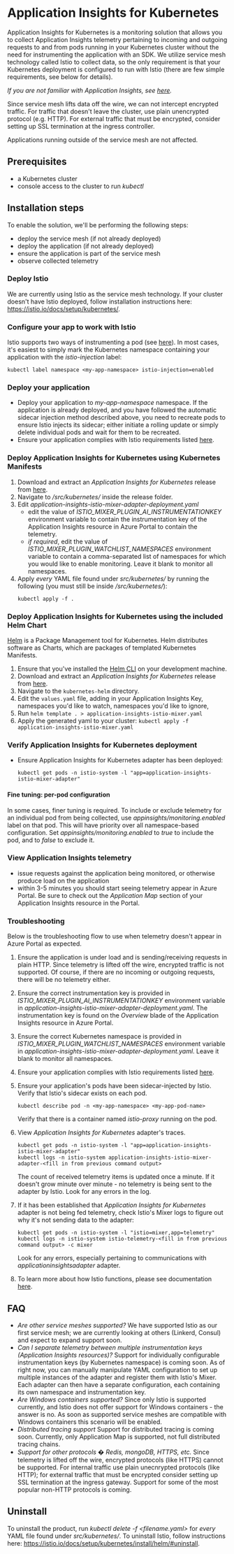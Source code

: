 # Application Insights for Kubernetes
Application Insights for Kubernetes is a monitoring solution that allows you to collect Application Insights telemetry pertaining to
incoming and outgoing requests to and from pods running in your Kubernetes cluster without the need for instrumenting the
application with an SDK. We utilize service mesh technology called Istio to collect data, so the only requirement is that your
Kubernetes deployment is configured to run with Istio (there are few simple requirements, see below for details).

*If you are not familiar with Application Insights, see [here](https://docs.microsoft.com/azure/azure-monitor/app/app-insights-overview).*

Since service mesh lifts data off the wire, we can not intercept encrypted traffic. For traffic that doesn't leave the cluster,
use plain unencrypted protocol (e.g. HTTP). For external traffic that must be encrypted, consider setting up SSL termination at the ingress controller.

Applications running outside of the service mesh are not affected.

## Prerequisites
- a Kubernetes cluster
- console access to the cluster to run *kubectl*

## Installation steps
To enable the solution, we'll be performing the following steps:
- deploy the service mesh (if not already deployed)
- deploy the application (if not already deployed)
- ensure the application is part of the service mesh
- observe collected telemetry

### Deploy Istio
We are currently using Istio as the service mesh technology. If your cluster doesn't have Istio deployed, follow installation
instructions here: https://istio.io/docs/setup/kubernetes/.

### Configure your app to work with Istio
Istio supports two ways of instrumenting a pod (see [here](https://istio.io/docs/setup/kubernetes/additional-setup/sidecar-injection/)).
In most cases, it's easiest to simply mark the Kubernetes namespace containing your application with the *istio-injection* label:
```
kubectl label namespace <my-app-namespace> istio-injection=enabled
```

### Deploy your application
- Deploy your application to *my-app-namespace* namespace. If the application is already deployed, and you have followed the automatic
sidecar injection method described above, you need to recreate pods to ensure Istio injects its sidecar; either initiate a
rolling update or simply delete individual pods and wait for them to be recreated.
- Ensure your application complies with Istio requirements listed [here](https://istio.io/docs/setup/kubernetes/prepare/requirements/).

### Deploy Application Insights for Kubernetes using Kubernetes Manifests
1. Download and extract an *Application Insights for Kubernetes* release from [here](https://github.com/Microsoft/Application-Insights-Istio-Adapter/releases/).
2. Navigate to */src/kubernetes/* inside the release folder.
3. Edit *application-insights-istio-mixer-adapter-deployment.yaml*
    - edit the value of *ISTIO_MIXER_PLUGIN_AI_INSTRUMENTATIONKEY* environment variable to contain the instrumentation key of the Application Insights resource in Azure Portal to contain the telemetry.
    - *if required*, edit the value of *ISTIO_MIXER_PLUGIN_WATCHLIST_NAMESPACES* environment variable to contain a comma-separated list of namespaces for which you would like to enable monitoring. Leave it blank to
monitor all namespaces.
4. Apply *every* YAML file found under *src/kubernetes/* by running the following (you must still be inside */src/kubernetes/*):
   ```
   kubectl apply -f .
   ```

### Deploy Application Insights for Kubernetes using the included Helm Chart

[Helm](https://helm.sh/) is a Package Management tool for Kubernetes. Helm distributes software as Charts, which are packages of templated Kubernetes Manifests.

1. Ensure that you've installed the [Helm CLI](https://github.com/helm/helm#install) on your development machine.
2. Download and extract an *Application Insights for Kubernetes* release from [here](https://github.com/Microsoft/Application-Insights-Istio-Adapter/releases/).
3. Navigate to the `kubernetes-helm` directory.
4. Edit the `values.yaml` file, adding in your Application Insights Key, namespaces you'd like to watch, namespaces you'd like to ignore,
5. Run `helm template . > application-insights-istio-mixer.yaml`
6. Apply the generated yaml to your cluster: `kubectl apply -f application-insights-istio-mixer.yaml`

### Verify Application Insights for Kubernetes deployment
- Ensure Application Insights for Kubernetes adapter has been deployed:
  ```
  kubectl get pods -n istio-system -l "app=application-insights-istio-mixer-adapter"
  ```

#### Fine tuning: per-pod configuration
In some cases, finer tuning is required. To include or exclude telemetry for an individual pod from being collected,
use *appinsights/monitoring.enabled* label on that pod. This will have priority over all namespace-based configuration. Set *appinsights/monitoring.enabled* to *true* to include the pod, and to *false* to exclude it.

### View Application Insights telemetry
- issue requests against the application being monitored, or otherwise produce load on the application
- within 3-5 minutes you should start seeing telemetry appear in Azure Portal. Be sure to check out the *Application Map* section of your Application Insights resource in the Portal.

### Troubleshooting
Below is the troubleshooting flow to use when telemetry doesn't appear in Azure Portal as expected.
1. Ensure the application is under load and is sending/receiving requests in plain HTTP. Since telemetry is lifted off the wire, encrypted traffic is not supported. Of course, if there are no incoming or outgoing requests,
there will be no telemetry either.
2. Ensure the correct instrumentation key is provided in *ISTIO_MIXER_PLUGIN_AI_INSTRUMENTATIONKEY* environment variable in *application-insights-istio-mixer-adapter-deployment.yaml*. The instrumentation key
is found on the *Overview* blade of the Application Insights resource in Azure Portal.
3. Ensure the correct Kubernetes namespace is provided in *ISTIO_MIXER_PLUGIN_WATCHLIST_NAMESPACES* environment variable in *application-insights-istio-mixer-adapter-deployment.yaml*. Leave it blank to monitor all namespaces.
4. Ensure your application complies with Istio requirements listed [here](https://istio.io/docs/setup/kubernetes/prepare/requirements/).
5. Ensure your application's pods have been sidecar-injected by Istio. Verify that Istio's sidecar exists on each pod.
   ```
   kubectl describe pod -n <my-app-namespace> <my-app-pod-name>
   ```
   Verify that there is a container named *istio-proxy* running on the pod.

6. View *Application Insights for Kubernetes* adapter's traces.
   ```
   kubectl get pods -n istio-system -l "app=application-insights-istio-mixer-adapter"
   kubectl logs -n istio-system application-insights-istio-mixer-adapter-<fill in from previous command output>
   ```
   The count of received telemetry items is updated once a minute. If it doesn't grow minute over minute - no telemetry is being sent to the adapter by Istio.
   Look for any errors in the log.
7. If it has been established that *Application Insights for Kubernetes* adapter is not being fed telemetry, check Istio's Mixer logs to figure out why it's not sending data to the adapter:
   ```
   kubectl get pods -n istio-system -l "istio=mixer,app=telemetry"
   kubectl logs -n istio-system istio-telemetry-<fill in from previous command output> -c mixer
   ```
   Look for any errors, especially pertaining to communications with *applicationinsightsadapter* adapter.
8. To learn more about how Istio functions, please see documentation [here](https://istio.io/docs/concepts/what-is-istio/).

## FAQ
- *Are other service meshes supported?* We have supported Istio as our first service mesh; we are currently looking at others (Linkerd, Consul) and expect to expand support soon.
- *Can I separate telemetry between multiple instrumentation keys (Application Insights resources)?* Support for individually configurable instrumentation keys (by Kubernetes namespace) is coming soon.
As of right now, you can manually manipulate YAML configuration to set up multiple instances of the adapter and register them with Istio's Mixer. Each adapter can then have a separate configuration,
each containing its own namespace and instrumentation key.
- *Are Windows containers supported?* Since only Istio is supported currently, and Istio does not offer support for Windows containers - the answer is no. As soon as supported service meshes are compatible
with Windows containers this scenario will be enabled.
- *Distributed tracing support* Support for distributed tracing is coming soon. Currently, only Application Map is supported, not full distributed tracing chains.
- *Support for other protocols � Redis, mongoDB, HTTPS, etc.* Since telemetry is lifted off the wire, encrypted protocols (like HTTPS) cannot be supported. For internal traffic use plain unecnrypted protocols (like HTTP);
for external traffic that must be encrypted consider setting up SSL termination at the ingress gateway. Support for some of the most popular non-HTTP protocols is coming.

## Uninstall
To uninstall the product, run *kubectl delete -f <filename.yaml>* for *every* YAML file found under *src/kubernetes/*.
To uninstall Istio, follow instructions here: https://istio.io/docs/setup/kubernetes/install/helm/#uninstall.
